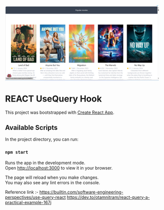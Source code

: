 ![Alt text](https://github.com/mohankr123/usequery-reacthook/blob/master/public/preview.png?raw=true "React ROUTING DOM")

# REACT UseQuery Hook

This project was bootstrapped with [Create React App](https://github.com/facebook/create-react-app).

## Available Scripts

In the project directory, you can run:

### `npm start`

Runs the app in the development mode.\
Open [http://localhost:3000](http://localhost:3000) to view it in your browser.

The page will reload when you make changes.\
You may also see any lint errors in the console.

Reference link :- 
https://builtin.com/software-engineering-perspectives/use-query-react
https://dev.to/otamnitram/react-query-a-practical-example-167j

